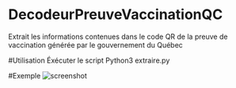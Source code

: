 # DecodeurPreuveVaccinationQC
Extrait les informations contenues dans le code QR de la preuve de vaccination générée par le gouvernement du Québec

#Utilisation
Éxécuter le script Python3 extraire.py

#Exemple
![screenshot](https://user-images.githubusercontent.com/9091120/129313758-1194793d-c929-463c-a355-7fa61882c81c.png)
